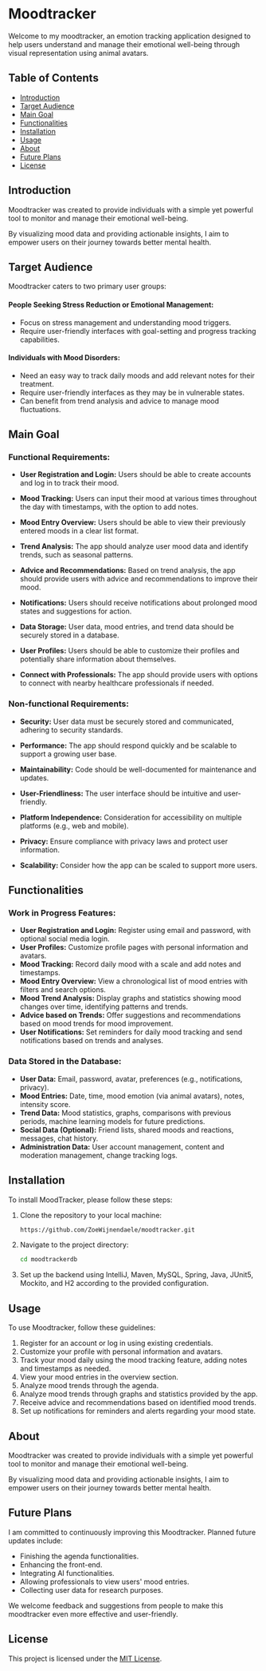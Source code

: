 # Moodtracker

Welcome to my moodtracker, an emotion tracking application designed to help users understand and manage their emotional well-being through visual representation using animal avatars.

## Table of Contents
- [Introduction](#introduction)
- [Target Audience](#target-audience)
- [Main Goal](#main-goal)
- [Functionalities](#functionalities)
- [Installation](#installation)
- [Usage](#usage)
- [About](#about)
- [Future Plans](#future-plans)
- [License](#license)

## Introduction

Moodtracker was created to provide individuals with a simple yet powerful tool to monitor and manage their emotional well-being.  

By visualizing mood data and providing actionable insights, I aim to empower users on their journey towards better mental health.

## Target Audience

Moodtracker caters to two primary user groups:

#### People Seeking Stress Reduction or Emotional Management:
- Focus on stress management and understanding mood triggers.
- Require user-friendly interfaces with goal-setting and progress tracking capabilities.

#### Individuals with Mood Disorders:
- Need an easy way to track daily moods and add relevant notes for their treatment.
- Require user-friendly interfaces as they may be in vulnerable states.
- Can benefit from trend analysis and advice to manage mood fluctuations.

## Main Goal

### Functional Requirements:

- **User Registration and Login:**
  Users should be able to create accounts and log in to track their mood.

- **Mood Tracking:**
  Users can input their mood at various times throughout the day with timestamps, with the option to add notes.

- **Mood Entry Overview:**
  Users should be able to view their previously entered moods in a clear list format.

- **Trend Analysis:**
  The app should analyze user mood data and identify trends, such as seasonal patterns.

- **Advice and Recommendations:**
  Based on trend analysis, the app should provide users with advice and recommendations to improve their mood.

- **Notifications:**
  Users should receive notifications about prolonged mood states and suggestions for action.

- **Data Storage:**
  User data, mood entries, and trend data should be securely stored in a database.

- **User Profiles:**
  Users should be able to customize their profiles and potentially share information about themselves.

- **Connect with Professionals:**
  The app should provide users with options to connect with nearby healthcare professionals if needed.

### Non-functional Requirements:

- **Security:**
  User data must be securely stored and communicated, adhering to security standards.

- **Performance:**
  The app should respond quickly and be scalable to support a growing user base.

- **Maintainability:**
  Code should be well-documented for maintenance and updates.

- **User-Friendliness:**
  The user interface should be intuitive and user-friendly.

- **Platform Independence:**
  Consideration for accessibility on multiple platforms (e.g., web and mobile).

- **Privacy:**
  Ensure compliance with privacy laws and protect user information.

- **Scalability:**
  Consider how the app can be scaled to support more users.

## Functionalities

### Work in Progress Features:

- **User Registration and Login:**
  Register using email and password, with optional social media login.
- **User Profiles:**
  Customize profile pages with personal information and avatars.
- **Mood Tracking:**
  Record daily mood with a scale and add notes and timestamps.
- **Mood Entry Overview:**
  View a chronological list of mood entries with filters and search options.
- **Mood Trend Analysis:**
  Display graphs and statistics showing mood changes over time, identifying patterns and trends.
- **Advice based on Trends:**
  Offer suggestions and recommendations based on mood trends for mood improvement.
- **User Notifications:**
  Set reminders for daily mood tracking and send notifications based on trends and analyses.

### Data Stored in the Database:

- **User Data:**
  Email, password, avatar, preferences (e.g., notifications, privacy).
- **Mood Entries:**
  Date, time, mood emotion (via animal avatars), notes, intensity score.
- **Trend Data:**
  Mood statistics, graphs, comparisons with previous periods, machine learning models for future predictions.
- **Social Data (Optional):**
  Friend lists, shared moods and reactions, messages, chat history.
- **Administration Data:**
  User account management, content and moderation management, change tracking logs.

## Installation

To install MoodTracker, please follow these steps:

1. Clone the repository to your local machine:
    ```sh
   https://github.com/ZoeWijnendaele/moodtracker.git
    ```
2. Navigate to the project directory:
    ```sh
    cd moodtrackerdb
    ```

3. Set up the backend using IntelliJ, Maven, MySQL, Spring, Java, JUnit5, Mockito, and H2 according to the provided configuration.

## Usage

To use Moodtracker, follow these guidelines:

1. Register for an account or log in using existing credentials.
2. Customize your profile with personal information and avatars.
3. Track your mood daily using the mood tracking feature, adding notes and timestamps as needed.
4. View your mood entries in the overview section.
5. Analyze mood trends through the agenda.
6. Analyze mood trends through graphs and statistics provided by the app.
7. Receive advice and recommendations based on identified mood trends.
8. Set up notifications for reminders and alerts regarding your mood state.

## About

Moodtracker was created to provide individuals with a simple yet powerful tool to monitor and manage their emotional well-being. 

By visualizing mood data and providing actionable insights, I aim to empower users on their journey towards better mental health.

## Future Plans

I am committed to continuously improving this Moodtracker. Planned future updates include:

- Finishing the agenda functionalities.
- Enhancing the front-end.
- Integrating AI functionalities.
- Allowing professionals to view users' mood entries.
- Collecting user data for research purposes.

We welcome feedback and suggestions from people to make this moodtracker even more effective and user-friendly.

## License

This project is licensed under the [MIT License](LICENSE).
